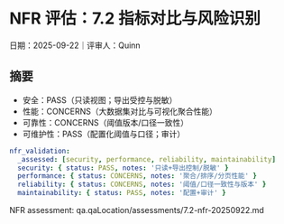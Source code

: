 # NFR 评估：7.2 指标对比与风险识别

日期：2025-09-22｜评审人：Quinn

## 摘要

- 安全：PASS（只读视图；导出受控与脱敏）
- 性能：CONCERNS（大数据集对比与可视化聚合性能）
- 可靠性：CONCERNS（阈值版本/口径一致性）
- 可维护性：PASS（配置化阈值与口径；审计）

```yaml
nfr_validation:
  _assessed: [security, performance, reliability, maintainability]
  security: { status: PASS, notes: '只读+导出控制/脱敏' }
  performance: { status: CONCERNS, notes: '聚合/排序/分页性能' }
  reliability: { status: CONCERNS, notes: '阈值/口径一致性与版本' }
  maintainability: { status: PASS, notes: '配置+审计' }
```

NFR assessment: qa.qaLocation/assessments/7.2-nfr-20250922.md

